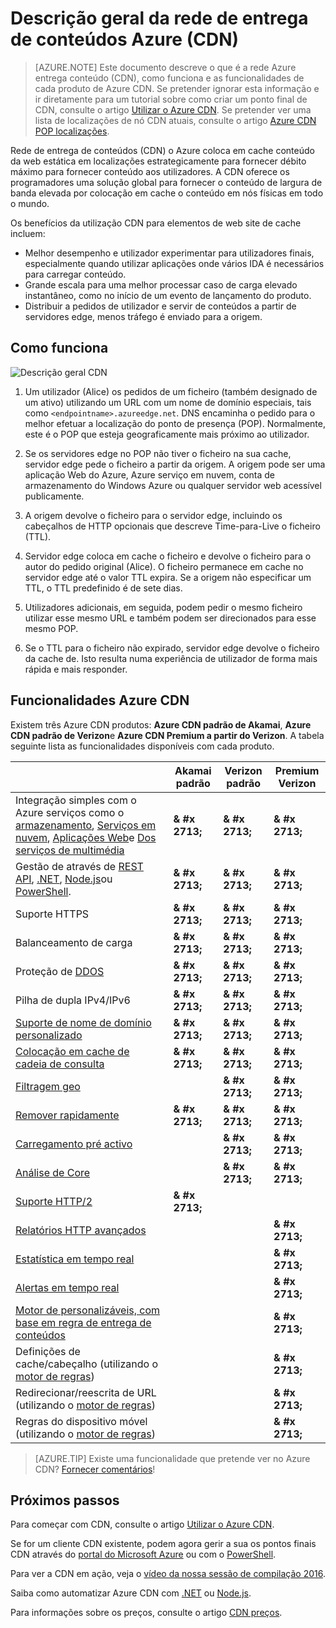 <properties
    pageTitle="Descrição geral Azure CDN | Microsoft Azure"
    description="Saiba o que é a rede de entrega de conteúdos de Azure (CDN) e como utilizá-la para fornecer o conteúdo de largura de banda elevada por colocação em cache blobs e em conteúdo estático."
    services="cdn"
    documentationCenter=""
    authors="camsoper"
    manager="erikre"
    editor=""/>

<tags
    ms.service="cdn"
    ms.workload="tbd"
    ms.tgt_pltfrm="na"
    ms.devlang="na"
    ms.topic="hero-article"
    ms.date="09/30/2016"
    ms.author="casoper"/>

# <a name="overview-of-the-azure-content-delivery-network-cdn"></a>Descrição geral da rede de entrega de conteúdos Azure (CDN)

> [AZURE.NOTE] Este documento descreve o que é a rede Azure entrega conteúdo (CDN), como funciona e as funcionalidades de cada produto de Azure CDN.  Se pretender ignorar esta informação e ir diretamente para um tutorial sobre como criar um ponto final de CDN, consulte o artigo [Utilizar o Azure CDN](cdn-create-new-endpoint.md).  Se pretender ver uma lista de localizações de nó CDN atuais, consulte o artigo [Azure CDN POP localizações](cdn-pop-locations.md).

Rede de entrega de conteúdos (CDN) o Azure coloca em cache conteúdo da web estática em localizações estrategicamente para fornecer débito máximo para fornecer conteúdo aos utilizadores.  A CDN oferece os programadores uma solução global para fornecer o conteúdo de largura de banda elevada por colocação em cache o conteúdo em nós físicas em todo o mundo. 

Os benefícios da utilização CDN para elementos de web site de cache incluem:

- Melhor desempenho e utilizador experimentar para utilizadores finais, especialmente quando utilizar aplicações onde vários IDA é necessários para carregar conteúdo.
- Grande escala para uma melhor processar caso de carga elevado instantâneo, como no início de um evento de lançamento do produto.
- Distribuir a pedidos de utilizador e servir de conteúdos a partir de servidores edge, menos tráfego é enviado para a origem.


## <a name="how-it-works"></a>Como funciona

![Descrição geral CDN](./media/cdn-overview/cdn-overview.png)

1. Um utilizador (Alice) os pedidos de um ficheiro (também designado de um ativo) utilizando um URL com um nome de domínio especiais, tais como `<endpointname>.azureedge.net`.  DNS encaminha o pedido para o melhor efetuar a localização do ponto de presença (POP).  Normalmente, este é o POP que esteja geograficamente mais próximo ao utilizador.

2. Se os servidores edge no POP não tiver o ficheiro na sua cache, servidor edge pede o ficheiro a partir da origem.  A origem pode ser uma aplicação Web do Azure, Azure serviço em nuvem, conta de armazenamento do Windows Azure ou qualquer servidor web acessível publicamente.

3. A origem devolve o ficheiro para o servidor edge, incluindo os cabeçalhos de HTTP opcionais que descreve Time-para-Live o ficheiro (TTL).

4. Servidor edge coloca em cache o ficheiro e devolve o ficheiro para o autor do pedido original (Alice).  O ficheiro permanece em cache no servidor edge até o valor TTL expira.  Se a origem não especificar um TTL, o TTL predefinido é de sete dias.

5. Utilizadores adicionais, em seguida, podem pedir o mesmo ficheiro utilizar esse mesmo URL e também podem ser direcionados para esse mesmo POP.

6. Se o TTL para o ficheiro não expirado, servidor edge devolve o ficheiro da cache de.  Isto resulta numa experiência de utilizador de forma mais rápida e mais responder.


## <a name="azure-cdn-features"></a>Funcionalidades Azure CDN

Existem três Azure CDN produtos: **Azure CDN padrão de Akamai**, **Azure CDN padrão de Verizon**e **Azure CDN Premium a partir do Verizon**.  A tabela seguinte lista as funcionalidades disponíveis com cada produto.

|       | Akamai padrão | Verizon padrão | Premium Verizon |
|-------|-----------------|------------------|-----------------|
| Integração simples com o Azure serviços como o [armazenamento](cdn-create-a-storage-account-with-cdn.md), [Serviços em nuvem](cdn-cloud-service-with-cdn.md), [Aplicações Web](../app-service-web/cdn-websites-with-cdn.md)e [Dos serviços de multimédia](../media-services/media-services-portal-manage-streaming-endpoints.md) | **& #x 2713;** | **& #x 2713;** | **& #x 2713;**|
| Gestão de através de [REST API](https://msdn.microsoft.com/library/mt634456.aspx), [.NET](./cdn-app-dev-net.md), [Node.js](./cdn-app-dev-node.md)ou [PowerShell](./cdn-manage-powershell.md). | **& #x 2713;** | **& #x 2713;** | **& #x 2713;** |
| Suporte HTTPS | **& #x 2713;** | **& #x 2713;** | **& #x 2713;** |
| Balanceamento de carga | **& #x 2713;** | **& #x 2713;** | **& #x 2713;** |
| Proteção de [DDOS](https://www.us-cert.gov/ncas/tips/ST04-015) | **& #x 2713;** | **& #x 2713;** | **& #x 2713;** |
| Pilha de dupla IPv4/IPv6 | **& #x 2713;** | **& #x 2713;** | **& #x 2713;** |
| [Suporte de nome de domínio personalizado](cdn-map-content-to-custom-domain.md) | **& #x 2713;** | **& #x 2713;** | **& #x 2713;** |
| [Colocação em cache de cadeia de consulta](cdn-query-string.md) | **& #x 2713;** | **& #x 2713;** | **& #x 2713;** |
| [Filtragem geo](cdn-restrict-access-by-country.md) |  | **& #x 2713;** | **& #x 2713;** |
| [Remover rapidamente](cdn-purge-endpoint.md) | **& #x 2713;** | **& #x 2713;** | **& #x 2713;** |
| [Carregamento pré activo](cdn-preload-endpoint.md) |  | **& #x 2713;** | **& #x 2713;** |
| [Análise de Core](cdn-analyze-usage-patterns.md) |  | **& #x 2713;** | **& #x 2713;** |
| [Suporte HTTP/2](https://msdn.microsoft.com/library/mt762901.aspx) | **& #x 2713;**  |  |  |
| [Relatórios HTTP avançados](cdn-advanced-http-reports.md) | | | **& #x 2713;** |
| [Estatística em tempo real](cdn-real-time-stats.md) | | | **& #x 2713;** |
| [Alertas em tempo real](cdn-real-time-alerts.md) | | | **& #x 2713;** |
| [Motor de personalizáveis, com base em regra de entrega de conteúdos](cdn-rules-engine.md) | | | **& #x 2713;** |
| Definições de cache/cabeçalho (utilizando o [motor de regras](cdn-rules-engine.md))  | | | **& #x 2713;** |
| Redirecionar/reescrita de URL (utilizando o [motor de regras](cdn-rules-engine.md)) | | | **& #x 2713;** |
| Regras do dispositivo móvel (utilizando o [motor de regras](cdn-rules-engine.md))  | | | **& #x 2713;** |

>[AZURE.TIP] Existe uma funcionalidade que pretende ver no Azure CDN?  [Fornecer comentários](https://feedback.azure.com/forums/169397-cdn)! 

## <a name="next-steps"></a>Próximos passos

Para começar com CDN, consulte o artigo [Utilizar o Azure CDN](./cdn-create-new-endpoint.md).

Se for um cliente CDN existente, podem agora gerir a sua os pontos finais CDN através do [portal do Microsoft Azure](https://portal.azure.com) ou com o [PowerShell](cdn-manage-powershell.md).

Para ver a CDN em ação, veja o [vídeo da nossa sessão de compilação 2016](https://azure.microsoft.com/documentation/videos/build-2016-leveraging-the-new-azure-cdn-apis-to-build-wicked-fast-applications/).

Saiba como automatizar Azure CDN com [.NET](./cdn-app-dev-net.md) ou [Node.js](./cdn-app-dev-node.md).

Para informações sobre os preços, consulte o artigo [CDN preços](https://azure.microsoft.com/pricing/details/cdn/).
